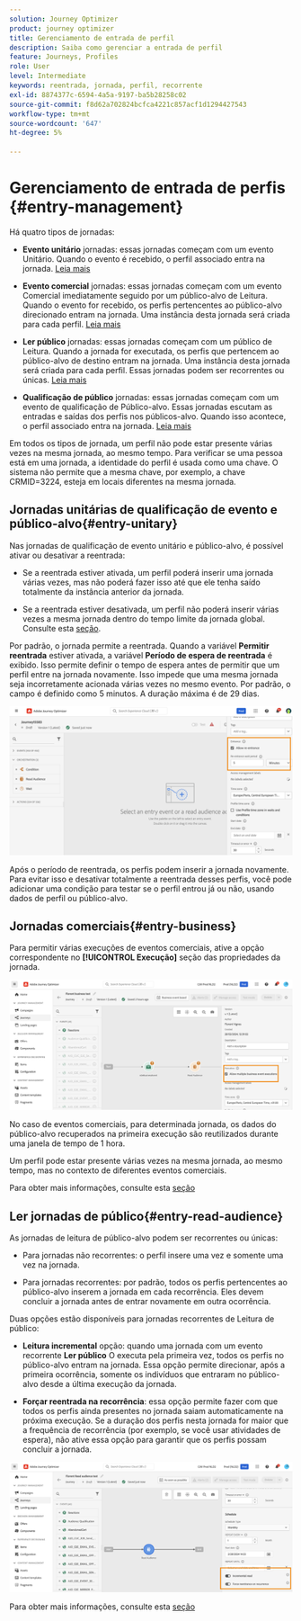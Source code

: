 ```yaml
---
solution: Journey Optimizer
product: journey optimizer
title: Gerenciamento de entrada de perfil
description: Saiba como gerenciar a entrada de perfil
feature: Journeys, Profiles
role: User
level: Intermediate
keywords: reentrada, jornada, perfil, recorrente
exl-id: 8874377c-6594-4a5a-9197-ba5b28258c02
source-git-commit: f8d62a702824bcfca4221c857acf1d1294427543
workflow-type: tm+mt
source-wordcount: '647'
ht-degree: 5%

---
```



# Gerenciamento de entrada de perfis {#entry-management}

Há quatro tipos de jornadas:

* **Evento unitário** jornadas: essas jornadas começam com um evento Unitário. Quando o evento é recebido, o perfil associado entra na jornada. [Leia mais](#entry-unitary)

* **Evento comercial** jornadas: essas jornadas começam com um evento Comercial imediatamente seguido por um público-alvo de Leitura. Quando o evento for recebido, os perfis pertencentes ao público-alvo direcionado entram na jornada. Uma instância desta jornada será criada para cada perfil. [Leia mais](#entry-business)

* **Ler público** jornadas: essas jornadas começam com um público de Leitura. Quando a jornada for executada, os perfis que pertencem ao público-alvo de destino entram na jornada. Uma instância desta jornada será criada para cada perfil. Essas jornadas podem ser recorrentes ou únicas. [Leia mais](#entry-read-audience)

* **Qualificação de público** jornadas: essas jornadas começam com um evento de qualificação de Público-alvo. Essas jornadas escutam as entradas e saídas dos perfis nos públicos-alvo. Quando isso acontece, o perfil associado entra na jornada. [Leia mais](#entry-unitary)

Em todos os tipos de jornada, um perfil não pode estar presente várias vezes na mesma jornada, ao mesmo tempo. Para verificar se uma pessoa está em uma jornada, a identidade do perfil é usada como uma chave. O sistema não permite que a mesma chave, por exemplo, a chave CRMID=3224, esteja em locais diferentes na mesma jornada.

## Jornadas unitárias de qualificação de evento e público-alvo{#entry-unitary}

Nas jornadas de qualificação de evento unitário e público-alvo, é possível ativar ou desativar a reentrada:

* Se a reentrada estiver ativada, um perfil poderá inserir uma jornada várias vezes, mas não poderá fazer isso até que ele tenha saído totalmente da instância anterior da jornada.

* Se a reentrada estiver desativada, um perfil não poderá inserir várias vezes a mesma jornada dentro do tempo limite da jornada global. Consulte esta [seção](../building-journeys/journey-gs.md#global_timeout).

Por padrão, o jornada permite a reentrada. Quando a variável **Permitir reentrada** estiver ativada, a variável **Período de espera de reentrada** é exibido. Isso permite definir o tempo de espera antes de permitir que um perfil entre na jornada novamente. Isso impede que uma mesma jornada seja incorretamente acionada várias vezes no mesmo evento. Por padrão, o campo é definido como 5 minutos. A duração máxima é de 29 dias.

<!--
When a journey ends, its status is **[!UICONTROL Closed]**. New individuals can no longer enter the journey. Persons already in the journey automatically exit the journey. [Learn more](journey-gs.md#entrance)
-->

![](assets/journey-re-entrance.png)

Após o período de reentrada, os perfis podem inserir a jornada novamente. Para evitar isso e desativar totalmente a reentrada desses perfis, você pode adicionar uma condição para testar se o perfil entrou já ou não, usando dados de perfil ou público-alvo.

<!--
Due to the 30-day journey timeout, when journey re-entrance is not allowed, we cannot make sure the re-entrance blocking will work more than 30 days. Indeed, as we remove all information about persons who entered the journey 30 days after they enter, we cannot know the person entered previously, more than 30 days ago. -->

## Jornadas comerciais{#entry-business}

<!--
Business events follow re-entrance rules in the same way as for unitary events. If a journey allows re-entrance, the next business event will be processed.
-->

Para permitir várias execuções de eventos comerciais, ative a opção correspondente no **[!UICONTROL Execução]** seção das propriedades da jornada.

![](assets/business-entry.png)

No caso de eventos comerciais, para determinada jornada, os dados do público-alvo recuperados na primeira execução são reutilizados durante uma janela de tempo de 1 hora.

Um perfil pode estar presente várias vezes na mesma jornada, ao mesmo tempo, mas no contexto de diferentes eventos comerciais.

Para obter mais informações, consulte esta [seção](../event/about-creating-business.md)

## Ler jornadas de público{#entry-read-audience}

As jornadas de leitura de público-alvo podem ser recorrentes ou únicas:

* Para jornadas não recorrentes: o perfil insere uma vez e somente uma vez na jornada.

* Para jornadas recorrentes: por padrão, todos os perfis pertencentes ao público-alvo inserem a jornada em cada recorrência. Eles devem concluir a jornada antes de entrar novamente em outra ocorrência.

Duas opções estão disponíveis para jornadas recorrentes de Leitura de público:

* **Leitura incremental** opção: quando uma jornada com um evento recorrente **Ler público** O executa pela primeira vez, todos os perfis no público-alvo entram na jornada. Essa opção permite direcionar, após a primeira ocorrência, somente os indivíduos que entraram no público-alvo desde a última execução da jornada.

* **Forçar reentrada na recorrência**: essa opção permite fazer com que todos os perfis ainda presentes no jornada saiam automaticamente na próxima execução. Se a duração dos perfis nesta jornada for maior que a frequência de recorrência (por exemplo, se você usar atividades de espera), não ative essa opção para garantir que os perfis possam concluir a jornada.

![](assets/read-audience-options.png)

Para obter mais informações, consulte esta [seção](../building-journeys/read-audience.md#configuring-segment-trigger-activity)

<!--
After 30 days, a Read audience journey switches to the **Finished** status. This behavior is set for 30 days only (i.e. journey timeout default value) as all information about profiles who entered the journey is removed 30 days after they entered. Persons still in the journey automatically are impacted. They exit the journey after the 30 day timeout. 
-->
